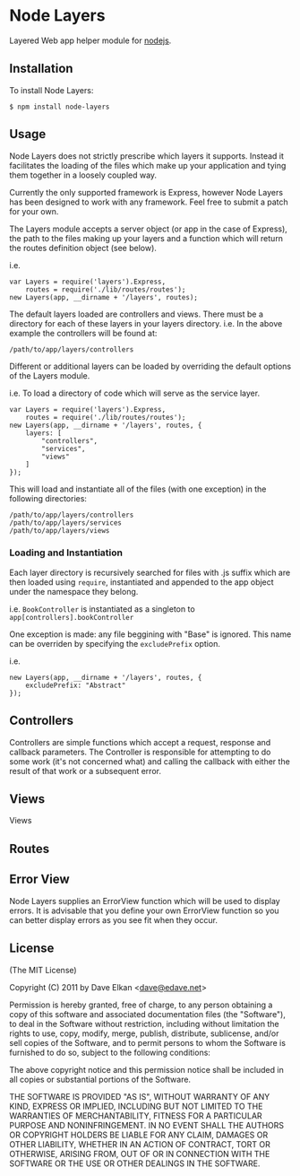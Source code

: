 
# Node Layers

  Layered Web app helper module for [nodejs](http://nodejs.org).
  
## Installation

To install Node Layers:

    $ npm install node-layers
    
## Usage

Node Layers does not strictly prescribe which layers it supports. Instead it
facilitates the loading of the files which make up your application and tying
them together in a loosely coupled way.

Currently the only supported framework is Express, however Node Layers has been
designed to work with any framework. Feel free to submit a patch for your own.

The Layers module accepts a server object (or app in the case of Express), 
the path to the files making up your layers and a function which will return
the routes definition object (see below).

i.e.

    var Layers = require('layers').Express,
		routes = require('./lib/routes/routes');
    new Layers(app, __dirname + '/layers', routes);

The default layers loaded are controllers and views.
There must be a directory for each of these layers in your layers directory.
i.e. In the above example the controllers will be found at:

	/path/to/app/layers/controllers

Different or additional layers can be loaded by overriding the default options
of the Layers module.

i.e. To load a directory of code which will serve as the service layer.

	var Layers = require('layers').Express,
		routes = require('./lib/routes/routes');
    new Layers(app, __dirname + '/layers', routes, {
        layers: [
            "controllers",
            "services",
            "views"
        ]
    });
	
This will load and instantiate all of the files (with one exception) in the 
following directories:

	/path/to/app/layers/controllers
	/path/to/app/layers/services
	/path/to/app/layers/views

### Loading and Instantiation

Each layer directory is recursively searched for files with .js suffix which are 
then loaded using `require`, instantiated and appended to the app object under
the namespace they belong. 

i.e. `BookController` is instantiated as a singleton to `app[controllers].bookController`

One exception is made: any file beggining with "Base" is ignored.
This name can be overriden by specifying the `excludePrefix` option.

i.e. 

    new Layers(app, __dirname + '/layers', routes, {
		excludePrefix: "Abstract"
	});

## Controllers

Controllers are simple functions which accept a request, response and callback
parameters. The Controller is responsible for attempting to do some work (it's not
concerned what) and calling the callback with either the result of that work or a 
subsequent error. 

## Views

Views 

## Routes


## Error View

Node Layers supplies an ErrorView function which will be used to display errors.
It is advisable that you define your own ErrorView function so you can better 
display errors as you see fit when they occur.


## License 

(The MIT License)

Copyright (C) 2011 by Dave Elkan &lt;dave@edave.net&gt;

Permission is hereby granted, free of charge, to any person obtaining a copy
of this software and associated documentation files (the "Software"), to deal
in the Software without restriction, including without limitation the rights
to use, copy, modify, merge, publish, distribute, sublicense, and/or sell
copies of the Software, and to permit persons to whom the Software is
furnished to do so, subject to the following conditions:

The above copyright notice and this permission notice shall be included in
all copies or substantial portions of the Software.

THE SOFTWARE IS PROVIDED "AS IS", WITHOUT WARRANTY OF ANY KIND, EXPRESS OR
IMPLIED, INCLUDING BUT NOT LIMITED TO THE WARRANTIES OF MERCHANTABILITY,
FITNESS FOR A PARTICULAR PURPOSE AND NONINFRINGEMENT. IN NO EVENT SHALL THE
AUTHORS OR COPYRIGHT HOLDERS BE LIABLE FOR ANY CLAIM, DAMAGES OR OTHER
LIABILITY, WHETHER IN AN ACTION OF CONTRACT, TORT OR OTHERWISE, ARISING FROM,
OUT OF OR IN CONNECTION WITH THE SOFTWARE OR THE USE OR OTHER DEALINGS IN
THE SOFTWARE.
